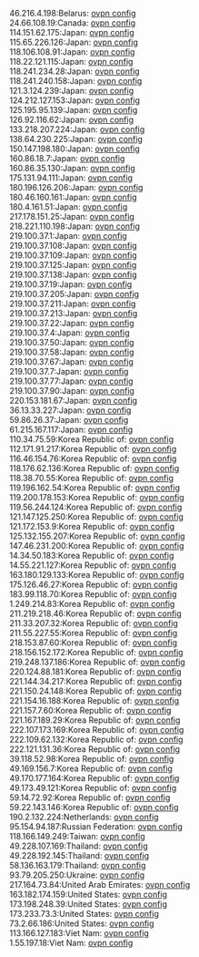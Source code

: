 46.216.4.198:Belarus: [ovpn config](vpn/46_216_4_198.ovpn)  
24.66.108.19:Canada: [ovpn config](vpn/24_66_108_19.ovpn)  
114.151.62.175:Japan: [ovpn config](vpn/114_151_62_175.ovpn)  
115.65.226.126:Japan: [ovpn config](vpn/115_65_226_126.ovpn)  
118.106.108.91:Japan: [ovpn config](vpn/118_106_108_91.ovpn)  
118.22.121.115:Japan: [ovpn config](vpn/118_22_121_115.ovpn)  
118.241.234.28:Japan: [ovpn config](vpn/118_241_234_28.ovpn)  
118.241.240.158:Japan: [ovpn config](vpn/118_241_240_158.ovpn)  
121.3.124.239:Japan: [ovpn config](vpn/121_3_124_239.ovpn)  
124.212.127.153:Japan: [ovpn config](vpn/124_212_127_153.ovpn)  
125.195.95.139:Japan: [ovpn config](vpn/125_195_95_139.ovpn)  
126.92.116.62:Japan: [ovpn config](vpn/126_92_116_62.ovpn)  
133.218.207.224:Japan: [ovpn config](vpn/133_218_207_224.ovpn)  
138.64.230.225:Japan: [ovpn config](vpn/138_64_230_225.ovpn)  
150.147.198.180:Japan: [ovpn config](vpn/150_147_198_180.ovpn)  
160.86.18.7:Japan: [ovpn config](vpn/160_86_18_7.ovpn)  
160.86.35.130:Japan: [ovpn config](vpn/160_86_35_130.ovpn)  
175.131.94.111:Japan: [ovpn config](vpn/175_131_94_111.ovpn)  
180.196.126.206:Japan: [ovpn config](vpn/180_196_126_206.ovpn)  
180.46.160.161:Japan: [ovpn config](vpn/180_46_160_161.ovpn)  
180.4.161.51:Japan: [ovpn config](vpn/180_4_161_51.ovpn)  
217.178.151.25:Japan: [ovpn config](vpn/217_178_151_25.ovpn)  
218.221.110.198:Japan: [ovpn config](vpn/218_221_110_198.ovpn)  
219.100.37.1:Japan: [ovpn config](vpn/219_100_37_1.ovpn)  
219.100.37.108:Japan: [ovpn config](vpn/219_100_37_108.ovpn)  
219.100.37.109:Japan: [ovpn config](vpn/219_100_37_109.ovpn)  
219.100.37.125:Japan: [ovpn config](vpn/219_100_37_125.ovpn)  
219.100.37.138:Japan: [ovpn config](vpn/219_100_37_138.ovpn)  
219.100.37.19:Japan: [ovpn config](vpn/219_100_37_19.ovpn)  
219.100.37.205:Japan: [ovpn config](vpn/219_100_37_205.ovpn)  
219.100.37.211:Japan: [ovpn config](vpn/219_100_37_211.ovpn)  
219.100.37.213:Japan: [ovpn config](vpn/219_100_37_213.ovpn)  
219.100.37.22:Japan: [ovpn config](vpn/219_100_37_22.ovpn)  
219.100.37.4:Japan: [ovpn config](vpn/219_100_37_4.ovpn)  
219.100.37.50:Japan: [ovpn config](vpn/219_100_37_50.ovpn)  
219.100.37.58:Japan: [ovpn config](vpn/219_100_37_58.ovpn)  
219.100.37.67:Japan: [ovpn config](vpn/219_100_37_67.ovpn)  
219.100.37.7:Japan: [ovpn config](vpn/219_100_37_7.ovpn)  
219.100.37.77:Japan: [ovpn config](vpn/219_100_37_77.ovpn)  
219.100.37.90:Japan: [ovpn config](vpn/219_100_37_90.ovpn)  
220.153.181.67:Japan: [ovpn config](vpn/220_153_181_67.ovpn)  
36.13.33.227:Japan: [ovpn config](vpn/36_13_33_227.ovpn)  
59.86.26.37:Japan: [ovpn config](vpn/59_86_26_37.ovpn)  
61.215.167.117:Japan: [ovpn config](vpn/61_215_167_117.ovpn)  
110.34.75.59:Korea Republic of: [ovpn config](vpn/110_34_75_59.ovpn)  
112.171.91.217:Korea Republic of: [ovpn config](vpn/112_171_91_217.ovpn)  
116.46.154.76:Korea Republic of: [ovpn config](vpn/116_46_154_76.ovpn)  
118.176.62.136:Korea Republic of: [ovpn config](vpn/118_176_62_136.ovpn)  
118.38.70.55:Korea Republic of: [ovpn config](vpn/118_38_70_55.ovpn)  
119.196.162.54:Korea Republic of: [ovpn config](vpn/119_196_162_54.ovpn)  
119.200.178.153:Korea Republic of: [ovpn config](vpn/119_200_178_153.ovpn)  
119.56.244.124:Korea Republic of: [ovpn config](vpn/119_56_244_124.ovpn)  
121.147.125.250:Korea Republic of: [ovpn config](vpn/121_147_125_250.ovpn)  
121.172.153.9:Korea Republic of: [ovpn config](vpn/121_172_153_9.ovpn)  
125.132.155.207:Korea Republic of: [ovpn config](vpn/125_132_155_207.ovpn)  
147.46.231.200:Korea Republic of: [ovpn config](vpn/147_46_231_200.ovpn)  
14.34.50.183:Korea Republic of: [ovpn config](vpn/14_34_50_183.ovpn)  
14.55.221.127:Korea Republic of: [ovpn config](vpn/14_55_221_127.ovpn)  
163.180.129.133:Korea Republic of: [ovpn config](vpn/163_180_129_133.ovpn)  
175.126.46.27:Korea Republic of: [ovpn config](vpn/175_126_46_27.ovpn)  
183.99.118.70:Korea Republic of: [ovpn config](vpn/183_99_118_70.ovpn)  
1.249.214.83:Korea Republic of: [ovpn config](vpn/1_249_214_83.ovpn)  
211.219.218.46:Korea Republic of: [ovpn config](vpn/211_219_218_46.ovpn)  
211.33.207.32:Korea Republic of: [ovpn config](vpn/211_33_207_32.ovpn)  
211.55.227.55:Korea Republic of: [ovpn config](vpn/211_55_227_55.ovpn)  
218.153.87.60:Korea Republic of: [ovpn config](vpn/218_153_87_60.ovpn)  
218.156.152.172:Korea Republic of: [ovpn config](vpn/218_156_152_172.ovpn)  
219.248.137.186:Korea Republic of: [ovpn config](vpn/219_248_137_186.ovpn)  
220.124.88.181:Korea Republic of: [ovpn config](vpn/220_124_88_181.ovpn)  
221.144.34.217:Korea Republic of: [ovpn config](vpn/221_144_34_217.ovpn)  
221.150.24.148:Korea Republic of: [ovpn config](vpn/221_150_24_148.ovpn)  
221.154.16.188:Korea Republic of: [ovpn config](vpn/221_154_16_188.ovpn)  
221.157.7.60:Korea Republic of: [ovpn config](vpn/221_157_7_60.ovpn)  
221.167.189.29:Korea Republic of: [ovpn config](vpn/221_167_189_29.ovpn)  
222.107.173.169:Korea Republic of: [ovpn config](vpn/222_107_173_169.ovpn)  
222.109.62.132:Korea Republic of: [ovpn config](vpn/222_109_62_132.ovpn)  
222.121.131.36:Korea Republic of: [ovpn config](vpn/222_121_131_36.ovpn)  
39.118.52.98:Korea Republic of: [ovpn config](vpn/39_118_52_98.ovpn)  
49.169.156.7:Korea Republic of: [ovpn config](vpn/49_169_156_7.ovpn)  
49.170.177.164:Korea Republic of: [ovpn config](vpn/49_170_177_164.ovpn)  
49.173.49.121:Korea Republic of: [ovpn config](vpn/49_173_49_121.ovpn)  
59.14.72.92:Korea Republic of: [ovpn config](vpn/59_14_72_92.ovpn)  
59.22.143.146:Korea Republic of: [ovpn config](vpn/59_22_143_146.ovpn)  
190.2.132.224:Netherlands: [ovpn config](vpn/190_2_132_224.ovpn)  
95.154.94.187:Russian Federation: [ovpn config](vpn/95_154_94_187.ovpn)  
118.166.149.249:Taiwan: [ovpn config](vpn/118_166_149_249.ovpn)  
49.228.107.169:Thailand: [ovpn config](vpn/49_228_107_169.ovpn)  
49.228.192.145:Thailand: [ovpn config](vpn/49_228_192_145.ovpn)  
58.136.163.179:Thailand: [ovpn config](vpn/58_136_163_179.ovpn)  
93.79.205.250:Ukraine: [ovpn config](vpn/93_79_205_250.ovpn)  
217.164.73.84:United Arab Emirates: [ovpn config](vpn/217_164_73_84.ovpn)  
163.182.174.159:United States: [ovpn config](vpn/163_182_174_159.ovpn)  
173.198.248.39:United States: [ovpn config](vpn/173_198_248_39.ovpn)  
173.233.73.3:United States: [ovpn config](vpn/173_233_73_3.ovpn)  
73.2.66.186:United States: [ovpn config](vpn/73_2_66_186.ovpn)  
113.166.127.183:Viet Nam: [ovpn config](vpn/113_166_127_183.ovpn)  
1.55.197.18:Viet Nam: [ovpn config](vpn/1_55_197_18.ovpn)  
